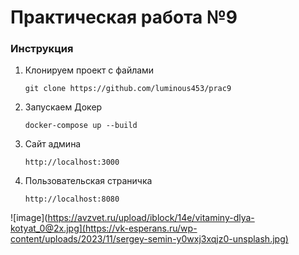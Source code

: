 # Практическая работа №9

### Инструкция
1. Клонируем проект с файлами 
    ```shell
    git clone https://github.com/luminous453/prac9
   ```
2. Запускаем Докер
    ```shell
    docker-compose up --build 
   ```
3. Сайт админа
   ```shell
   http://localhost:3000
   ``` 
4. Пользовательская страничка
    ```shell
   http://localhost:8080
   ```
    
![image](https://avzvet.ru/upload/iblock/14e/vitaminy-dlya-kotyat_0@2x.jpg](https://vk-esperans.ru/wp-content/uploads/2023/11/sergey-semin-y0wxj3xqjz0-unsplash.jpg)
